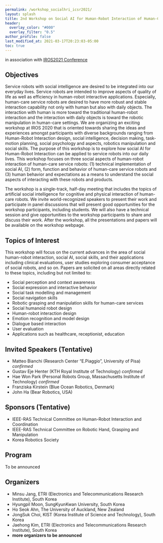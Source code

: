 ```yaml
---
permalink: /workshop_socialhri_icsr2021/
layout: splash
title: 2nd Workshop on Social AI for Human-Robot Interaction of Human-Care Robots
header:
  overlay_color: "#000"
  overlay_filter: "0.5"
author_profile: false
last_modified_at: 2021-03-17T20:23:03-05:00
toc: true
---
```


in association with [IROS2021 Conference](https://www.iros2021.org)

## Objectives

Service robots with social intelligence are desired to be integrated into our everyday lives. Service robots are intended to improve aspects of quality of life as well as efficiency in human-robot interactive applications. Especially, human-care service robots are desired to have more robust and stable interaction capability not only with human but also with daily objects. The interaction with human is more toward the traditional human-robot interaction and the interaction with daily objects is toward the robotic manipulation in human-care settings. We are organizing an exciting workshop at IROS 2020 that is oriented towards sharing the ideas and experiences amongst participants with diverse backgrounds ranging from Human-Robot Interaction design, social intelligence, decision making, task-motion planning, social psychology and aspects, robotics manipulation and social skills. The purpose of this workshop is to explore how social AI for Human-Robot Interaction can be applied to service robots into our daily lives. This workshop focuses on three social aspects of human-robot interaction of human-care service robots: (1) technical implementation of social AI, (2) form, function and behavior of human-care service robots and (3) human behavior and expectations as a means to understand the social aspects of interacting with these robots and products.

The workshop is a single-track, half-day meeting that includes the topics of artificial social intelligence for cognitive and physical interaction of human-care robots. We invite world-recognized speakers to present their work and participate in panel discussions that will present good opportunities for the workshop participants, including students. We will also have a technical session and give opportunities to the workshop participants to share and discuss their work. After the workshop, all the presentations and papers will be available on the workshop webpage.

## Topics of Interest

This workshop will focus on the current advances in the area of social human-robot interaction, social AI, social skills, and their applications including clinical evaluations, user studies exploring consumer acceptance of social robots, and so on. Papers are solicited on all areas directly related to these topics, including but not limited to:

- Social perception and context awareness
- Social expression and interactive behavior
- Social task modelling and management
- Social navigation skills
- Robotic grasping and manipulation skills for human-care services
- Social humanoid robot design
- Human-robot interaction design
- Emotion recognition and model design
- Dialogue based interaction
- User evaluation
- Applications such as healthcare, receptionist, education

## Invited Speakers (Tentative)

- Matteo Bianchi (Research Center “E.Piaggio”, University of Pisa) *confirmed*
- Gustav Eje Henter (KTH Royal Institute of Technology) *confirmed*
- Hae Won Park (Personal Robots Group, Massachusetts Institute of Technology) *confirmed*
- Franziska Kirstein (Blue Ocean Robotics, Denmark)
- John Ha (Bear Robotics, USA)

## Sponsors (Tentative)

- IEEE-RAS Technical Committee on Human-Robot Interaction and Coordination
- IEEE-RAS Technical Committee on Robotic Hand, Grasping and Manipulation
- Korea Robotics Society

## Program

To be announced

## Organizers

- Minsu Jang, ETRI (Electronics and Telecommunications Research Institute), South Korea
- Hyungpil Moon, SungKyunKwan University, South Korea
- Ho Seok Ahn, The University of Auckland, New Zealand
- JongSuk Choi, KIST (Korea Institute of Science and Technology), South Korea
- Jaehong Kim, ETRI (Electronics and Telecommunications Research Institute), South Korea
- **more organizers to be announced**
